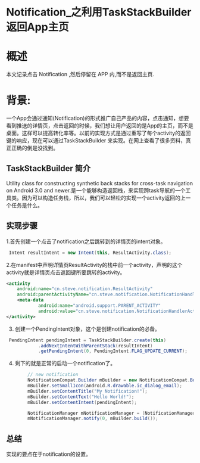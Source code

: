 # Notification_之利用TaskStackBuilder返回App主页

# 概述
本文记录点击 Notification ,然后停留在 APP 内,而不是返回主页.

<!-- more -->

# 背景:
一个App会通过通知(Notification)的形式推广自己产品的内容，点击通知，想要看到推送的详情页，点击返回的时候，我们想让用户返回的是App的主页，而不是桌面。这样可以提高转化率等。以前的实现方式是通过重写了每个activity的返回键的响应，现在可以通过TaskStackBuilder 来实现。在网上查看了很多资料，真正正确的倒是没找到。

## TaskStackBuilder 简介
Utility class for constructing synthetic back stacks for cross-task navigation on Android 3.0 and newer.是一个能够构造返回栈，来实现跨task导航的一个工具类。因为可以构造任务栈，所以，我们可以轻松的实现一个activity返回的上一个任务是什么。
	
## 实现步骤

1.首先创建一个点击了notification之后跳转到的详情页的intent对象。
```java
 Intent resultIntent = new Intent(this, ResultActivity.class);
```
2.在manifest中声明详情页ResultActivity的栈中前一个activity，声明的这个activity就是详情页点击返回键所要跳转的activity。
```xml
<activity 
	android:name="cn.steve.notification.ResultActivity"
	android:parentActivityName="cn.steve.notification.NotificationHandlerActivity">
	<meta-data
            android:name="android.support.PARENT_ACTIVITY"
            android:value="cn.steve.notification.NotificationHandlerActivity"/>
</activity>
```
3. 创建一个PendingIntent对象，这个是创建notification的必备。

```java
 PendingIntent pendingIntent = TaskStackBuilder.create(this)
            .addNextIntentWithParentStack(resultIntent)
            .getPendingIntent(0, PendingIntent.FLAG_UPDATE_CURRENT);
```

4. 剩下的就是正常的启动一个notification了。
```java
        // new notification
        NotificationCompat.Builder mBuilder = new NotificationCompat.Builder(this);
        mBuilder.setSmallIcon(android.R.drawable.ic_dialog_email);
        mBuilder.setContentTitle("My Notification!");
        mBuilder.setContentText("Hello World!");
        mBuilder.setContentIntent(pendingIntent);

        NotificationManager mNotificationManager = (NotificationManager) getSystemService(Context.NOTIFICATION_SERVICE);
        mNotificationManager.notify(0, mBuilder.build());
```
## 总结
实现的要点在于notification的设置。

